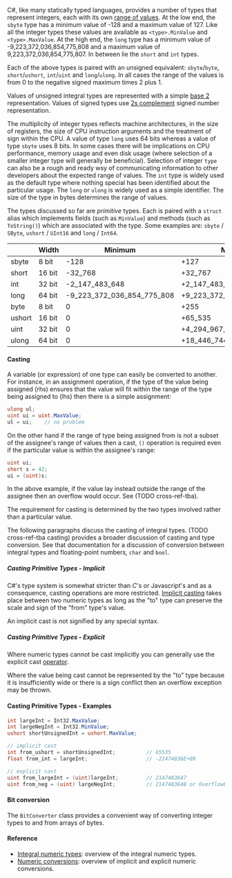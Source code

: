 C#, like many statically typed languages, provides a number of types that represent integers, each with its own [range of values][integral-numeric-types]. At the low end, the `sbyte` type has a minimum value of -128 and a maximum value of 127. Like all the integer types these values are available as `<type>.MinValue` and `<type>.MaxValue`. At the high end, the `long` type has a minimum value of -9,223,372,036,854,775,808 and a maximum value of 9,223,372,036,854,775,807. In between lie the `short` and `int` types.

Each of the above types is paired with an unsigned equivalent: `sbyte`/`byte`, `short`/`ushort`, `int`/`uint` and `long`/`ulong`. In all cases the range of the values is from 0 to the negative signed maximum times 2 plus 1.

Values of unsigned integral types are represented with a simple [base 2][wiki-binary] representation. Values of signed types use [2s complement][wiki-twos-complement] signed number representation.

The multiplicity of integer types reflects machine architectures, in the size of registers, the size of CPU instruction arguments and the treatment of sign within the CPU. A value of type `long` uses 64 bits whereas a value of type `sbyte` uses 8 bits. In some cases there will be implications on CPU performance, memory usage and even disk usage (where selection of a smaller integer type will generally be beneficial). Selection of integer `type` can also be a rough and ready wsy of communicating information to other developers about the expected range of values. The `int` type is widely used as the default type where nothing special has been identified about the particular usage. The `long` or `ulong` is widely used as a simple identifier. The size of the type in bytes determines the range of values.

The types discussed so far are _primitive_ types. Each is paired with a `struct` alias which implements fields (such as `MinValue`) and methods (such as `ToString()`) which are associated with the type. Some examples are: `sbyte` / `SByte`, `ushort` / `UInt16` and `long` / `Int64`.

|        | Width  | Minimum                    | Maximum                     |
| ------ | ------ | -------------------------- | --------------------------- |
| sbyte  | 8 bit  | -128                       | +127                        |
| short  | 16 bit | -32_768                    | +32_767                     |
| int    | 32 bit | -2_147_483_648             | +2_147_483_647              |
| long   | 64 bit | -9_223_372_036_854_775_808 | +9_223_372_036_854_775_807  |
| byte   | 8 bit  | 0                          | +255                        |
| ushort | 16 bit | 0                          | +65_535                     |
| uint   | 32 bit | 0                          | +4_294_967_295              |
| ulong  | 64 bit | 0                          | +18_446_744_073_709_551_615 |

#### Casting

A variable (or expression) of one type can easily be converted to another. For instance, in an assignment operation, if the type of the value being assigned (rhs) ensures that the value will fit within the range of the type being assigned to (lhs) then there is a simple assignment:

```csharp
ulong ul;
uint ui = uint.MaxValue;
ul = ui;    // no problem
```

On the other hand if the range of type being assigned from is not a subset of the assignee's range of values then a cast, `()` operation is required even if the particular value is within the assignee's range:

```csharp
uint ui;
short s = 42;
ui = (uint)s;
```

In the above example, if the value lay instead outside the range of the assignee then an overflow would occur. See (TODO cross-ref-tba).

The requirement for casting is determined by the two types involved rather than a particular value.

The following paragraphs discuss the casting of integral types. (TODO cross-ref-tba casting) provides a broader discussion of casting and type conversion. See that documentation for a discussion of conversion between integral types and floating-point numbers, `char` and `bool`.

##### Casting Primitive Types - Implicit

C#'s type system is somewhat stricter than _C_'s or Javascript's and as a consequence, casting operations are more restricted. [Implicit casting][implicit-casts] takes place between two numeric types as long as the "to" type can preserve the scale and sign of the "from" type's value.

An implicit cast is not signified by any special syntax.

##### Casting Primitive Types - Explicit

Where numeric types cannot be cast implicitly you can generally use the explicit cast [operator][cast-operator].

Where the value being cast cannot be represented by the "to" type because it is insufficiently wide or there is a sign conflict then an overflow exception may be thrown.

#### Casting Primitive Types - Examples

```csharp
int largeInt = Int32.MaxValue;
int largeNegInt = Int32.MinValue;
ushort shortUnsignedInt = ushort.MaxValue;

// implicit cast
int from_ushort = shortUnsignedInt;          // 65535
float from_int = largeInt;                   // -21474836E+09

// explicit cast
uint from_largeInt = (uint)largeInt;         // 2147483647
uint from_neg = (uint) largeNegInt;          // 2147483648 or OverflowException is thrown (if checked)

```

#### Bit conversion

The `BitConverter` class provides a convenient way of converting integer types to and from arrays of bytes.

#### Reference

- [Integral numeric types][integral-numeric-types]: overview of the integral numeric types.
- [Numeric conversions][numeric-conversions]: overview of implicit and explicit numeric conversions.

[integral-numeric-types]: https://docs.microsoft.com/en-us/dotnet/csharp/language-reference/builtin-types/integral-numeric-types
[numeric-conversions]: https://docs.microsoft.com/en-us/dotnet/csharp/language-reference/builtin-types/numeric-conversions
[cast-operator]: https://docs.microsoft.com/en-us/dotnet/csharp/language-reference/operators/type-testing-and-cast#cast-expression
[implicit-casts]: https://docs.microsoft.com/en-us/dotnet/csharp/language-reference/builtin-types/numeric-conversions
[wiki-twos-complement]: https://en.wikipedia.org/wiki/Two%27s_complement
[wiki-binary]: https://en.wikipedia.org/wiki/Binary_number
[sbyte]: https://docs.microsoft.com/en-us/dotnet/api/system.sbyte?view=netcore-3.1
